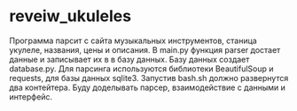 # reveiw_ukuleles

Программа парсит с сайта музыкальных инструментов, станица укулеле, названия, цены и описания. В main.py функция parser достает данные и записывает их  в в базу данных. Базу данных создает database.py. Для парсинга используются библиотеки BeautifulSoup и requests, для базы данных sqlite3.
Запустив bash.sh должно развернутся два контейтера.
Буду доделывать парсер, взаимодействие с данными и интерфейс. 